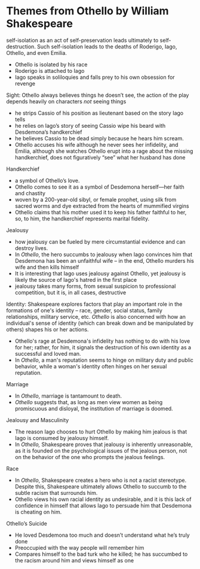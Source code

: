 # Themes from Othello by William Shakespeare

self-isolation as an act of self-preservation leads ultimately to self-destruction. Such self-isolation leads to the deaths of Roderigo, Iago, Othello, and even Emilia.

- Othello is isolated by his race
- Roderigo is attached to Iago
- Iago speaks in soliloquies and falls prey to his own obsession for revenge

Sight: Othello always believes things he doesn’t see, the action of the play depends heavily on characters *not* seeing things

- he strips Cassio of his position as lieutenant based on the story Iago tells
- he relies on Iago’s story of seeing Cassio wipe his beard with Desdemona’s handkerchief 
- he believes Cassio to be dead simply because he hears him scream.
- Othello accuses his wife although he never sees her infidelity, and Emilia, although she watches Othello erupt into a rage about the missing handkerchief, does not figuratively “see” what her husband has done

Handkerchief

- a symbol of Othello’s love. 
- Othello comes to see it as a symbol of Desdemona herself—her faith and chastity
- woven by a 200-year-old sibyl, or female prophet, using silk from sacred worms and dye extracted from the hearts of mummified virgins
- Othello claims that his mother used it to keep his father faithful to her, so, to him, the handkerchief represents marital fidelity.

Jealousy

- how jealousy can be fueled by mere circumstantial evidence and can destroy lives. 
- In *Othello*, the hero succumbs to jealousy when Iago convinces him that Desdemona has been an unfaithful wife – in the end, Othello murders his wife and then kills himself
- It is interesting that Iago uses jealousy against Othello, yet jealousy is likely the source of Iago's hatred in the first place
- jealousy takes many forms, from sexual suspicion to professional competition, but it is, in all cases, destructive

Identity: Shakespeare explores factors that play an important role in the formations of one's identity – race, gender, social status, family relationships, military service, etc. *Othello* is also concerned with how an individual's sense of identity (which can break down and be manipulated by others) shapes his or her actions.

- Othello's rage at Desdemona's infidelity has nothing to do with his love for her; rather, for him, it signals the destruction of his own identity as a successful and loved man.
- In *Othello*, a man's reputation seems to hinge on military duty and public behavior, while a woman's identity often hinges on her sexual reputation.

Marriage

- In *Othello*, marriage is tantamount to death.
- *Othello* suggests that, as long as men view women as being promiscuous and disloyal, the institution of marriage is doomed.

Jealousy and Masculinity

- The reason Iago chooses to hurt Othello by making him jealous is that Iago is consumed by jealousy himself.
- In *Othello,* Shakespeare proves that jealousy is inherently unreasonable, as it is founded on the psychological issues of the jealous person, not on the behavior of the one who prompts the jealous feelings.

Race

- In *Othello*, Shakespeare creates a hero who is not a racist stereotype. Despite this, Shakespeare ultimately allows Othello to succumb to the subtle racism that surrounds him.
- Othello views his own racial identity as undesirable, and it is this lack of confidence in himself that allows Iago to persuade him that Desdemona is cheating on him.

Othello’s Suicide

- He loved Desdemona too much and doesn’t understand what he’s truly done
- Preoccupied with the way people will remember him
- Compares himself to the bad turk who he killed; he has succumbed to the racism around him and views himself as one